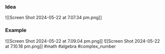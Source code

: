 ### Idea
![[Screen Shot 2024-05-22 at 7.07.34 pm.png]]

### Example
![[Screen Shot 2024-05-22 at 7.09.04 pm.png]]
![[Screen Shot 2024-05-22 at 7.10.18 pm.png]]
#math #algebra #complex_number 



